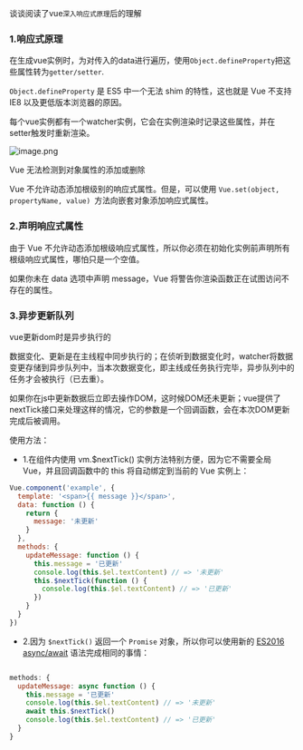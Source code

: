 
谈谈阅读了vue`深入响应式原理`后的理解
###  1.响应式原理
在生成vue实例时，为对传入的data进行遍历，使用`Object.defineProperty`把这些属性转为`getter/setter`.

`Object.defineProperty` 是 ES5 中一个无法 shim 的特性，这也就是 Vue 不支持 IE8 以及更低版本浏览器的原因。

每个vue实例都有一个watcher实例，它会在实例渲染时记录这些属性，并在setter触发时重新渲染。

![image.png](https://upload-images.jianshu.io/upload_images/6828981-85b9ce36f84afda7.png?imageMogr2/auto-orient/strip%7CimageView2/2/w/1240)

Vue 无法检测到对象属性的添加或删除

Vue 不允许动态添加根级别的响应式属性。但是，可以使用 `Vue.set(object, propertyName, value) `方法向嵌套对象添加响应式属性。

### 2.声明响应式属性

由于 Vue 不允许动态添加根级响应式属性，所以你必须在初始化实例前声明所有根级响应式属性，哪怕只是一个空值。

如果你未在 data 选项中声明 message，Vue 将警告你渲染函数正在试图访问不存在的属性。

###  3.异步更新队列

vue更新dom时是异步执行的

数据变化、更新是在主线程中同步执行的；在侦听到数据变化时，watcher将数据变更存储到异步队列中，当本次数据变化，即主线成任务执行完毕，异步队列中的任务才会被执行（已去重）。

如果你在js中更新数据后立即去操作DOM，这时候DOM还未更新；vue提供了nextTick接口来处理这样的情况，它的参数是一个回调函数，会在本次DOM更新完成后被调用。


使用方法：
* 1.在组件内使用 vm.$nextTick() 实例方法特别方便，因为它不需要全局 Vue，并且回调函数中的 this 将自动绑定到当前的 Vue 实例上：

```js
Vue.component('example', {
  template: '<span>{{ message }}</span>',
  data: function () {
    return {
      message: '未更新'
    }
  },
  methods: {
    updateMessage: function () {
      this.message = '已更新'
      console.log(this.$el.textContent) // => '未更新'
      this.$nextTick(function () {
        console.log(this.$el.textContent) // => '已更新'
      })
    }
  }
})
```

*  2.因为 `$nextTick()` 返回一个 `Promise` 对象，所以你可以使用新的 [ES2016 async/await](https://developer.mozilla.org/zh-CN/docs/Web/JavaScript/Reference/Statements/async_function) 语法完成相同的事情：

```js

methods: {
  updateMessage: async function () {
    this.message = '已更新'
    console.log(this.$el.textContent) // => '未更新'
    await this.$nextTick()
    console.log(this.$el.textContent) // => '已更新'
  }
}

```

